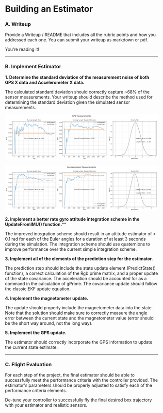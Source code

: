 
# Building an Estimator

### A. Writeup

Provide a Writeup / README that includes all the rubric points and how you addressed each one. You can submit your writeup as markdown or pdf.

You're reading it!

---
### B. Implement Estimator

**1. Determine the standard deviation of the measurement noise of both GPS X data and Accelerometer X data.**

The calculated standard deviation should correctly capture ~68% of the sensor measurements. Your writeup should describe the method used for determining the standard deviation given the simulated sensor measurements.

![GPS Measurements](./images/GPS%20Measurements.png)  
 
![Accelerometer Measurements](./images/Accelerometer%20Measurements.png)  

**2. Implement a better rate gyro attitude integration scheme in the UpdateFromIMU() function.****

The improved integration scheme should result in an attitude estimator of < 0.1 rad for each of the Euler angles for a duration of at least 3 seconds during the simulation. The integration scheme should use quaternions to improve performance over the current simple integration scheme.

**3. Implement all of the elements of the prediction step for the estimator.**

The prediction step should include the state update element (PredictState() function), a correct calculation of the Rgb prime matrix, and a proper update of the state covariance. The acceleration should be accounted for as a command in the calculation of gPrime. The covariance update should follow the classic EKF update equation.

**4. Implement the magnetometer update.**

The update should properly include the magnetometer data into the state. Note that the solution should make sure to correctly measure the angle error between the current state and the magnetometer value (error should be the short way around, not the long way).

**5. Implement the GPS update.**

The estimator should correctly incorporate the GPS information to update the current state estimate.

--- 
### C. Flight Evaluation

For each step of the project, the final estimator should be able to successfully meet the performance criteria with the controller provided. The estimator's parameters should be properly adjusted to satisfy each of the performance criteria elements.

De-tune your controller to successfully fly the final desired box trajectory with your estimator and realistic sensors.

